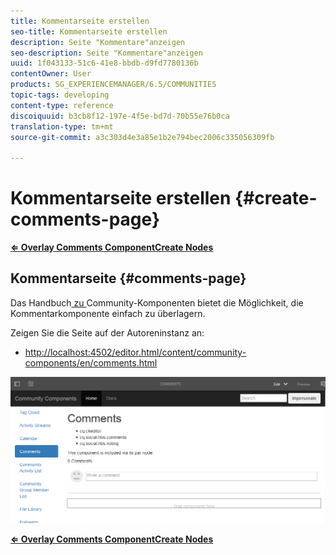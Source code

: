 ```yaml
---
title: Kommentarseite erstellen
seo-title: Kommentarseite erstellen
description: Seite "Kommentare"anzeigen
seo-description: Seite "Kommentare"anzeigen
uuid: 1f043133-51c6-41e8-bbdb-d9fd7780136b
contentOwner: User
products: SG_EXPERIENCEMANAGER/6.5/COMMUNITIES
topic-tags: developing
content-type: reference
discoiquuid: b3cb8f12-197e-4f5e-bd7d-70b55e76b0ca
translation-type: tm+mt
source-git-commit: a3c303d4e3a85e1b2e794bec2006c335056309fb

---
```



# Kommentarseite erstellen {#create-comments-page}

**[⇐ Overlay Comments Component](overlay-comments.md)[Create Nodes](overlay-create-nodes.md)**

## Kommentarseite {#comments-page}

Das Handbuch[ zu ](components-guide.md)Community-Komponenten bietet die Möglichkeit, die Kommentarkomponente einfach zu überlagern.

Zeigen Sie die Seite auf der Autoreninstanz an:

* [http://localhost:4502/editor.html/content/community-components/en/comments.html](http://localhost:4502/editor.html/content/community-components/en/comments.html)

![chlimage_1-125](assets/chlimage_1-125.png)

**[⇐ Overlay Comments Component](overlay-comments.md)[Create Nodes](overlay-create-nodes.md)**